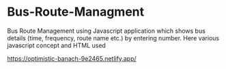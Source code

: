 # Bus-Route-Managment
Bus Route Management using Javascript application which shows bus details (time, frequency, route name etc.) by entering number. Here various javascript concept and HTML used 



https://optimistic-banach-9e2465.netlify.app/
